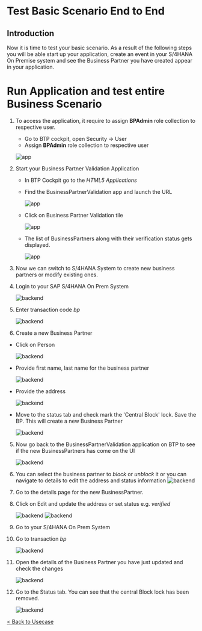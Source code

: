 # Test Basic Scenario End to End
## Introduction

Now it is time to test your basic scenario. As a result of the following steps you will be able start up your application, create an event in your S/4HANA On Premise system and see the Business Partner you have created appear in your application.

# Run Application and test entire Business Scenario

1. To access the application, it require to assign **BPAdmin** role collection to respective user. 
   
   - Go to BTP cockpit, open Security -> User
   - Assign **BPAdmin** role collection to respective user
  
    ![app](./images/endtoend0.png)

2. Start your Business Partner Validation Application

    - In BTP Cockpit go to the *HTML5 Applications*

    - Find the BusinessPartnerValidation app and launch the URL

        ![app](./images/endtoend1.png)

    - Click on Business Partner Validation tile
    
        ![app](./images/endtoend1-1.png)

    - The list of BusinessPartners along with their verification status gets displayed.

        ![app](./images/endtoend2.png)

3. Now we can switch to S/4HANA System to create new business partners or modify existing ones.


4. Login to your SAP S/4HANA On Prem System

    ![backend](./images/endtoend3.png)

5. Enter transaction code *bp*

    ![backend](./images/endtoend4.png)

6. Create a new Business Partner

- Click on Person

    ![backend](./images/endtoend5.png)
 
- Provide first name, last name for the business partner
 
    ![backend](./images/endtoend6.png)
  
- Provide the address  
  
    ![backend](./images/endtoend7.png)
 
 - Move to the status tab and check mark the 'Central Block' lock. Save the BP. This will create a new Business Partner
   
    ![backend](./images/endtoend8.png)

5. Now go back to the BusinessPartnerValidation application on BTP to see if the new BusinessPartners has come on the UI

    ![backend](./images/endtoend9.png)

6. You can select the business partner to *block* or *unblock* it or you can navigate to details to edit the address and status information
   ![backend](./images/endtoend14.png)

7. Go to the details page for the new BusinessPartner.
8. Click on Edit and update the address or set status e.g. *verified*

    ![backend](./images/endtoend15.png)
    ![backend](./images/endtoend16.png)

9.  Go to your S/4HANA On Prem System 
10. Go to transaction *bp*

    ![backend](./images/endtoend4.png)

11. Open the details of the Business Partner you have just updated and check the changes

    ![backend](./images/endtoend17.png)

12. Go to the Status tab. You can see that the central Block lock has been removed.

    ![backend](./images/endtoend18.png)


[< Back to Usecase](../usecase.md)